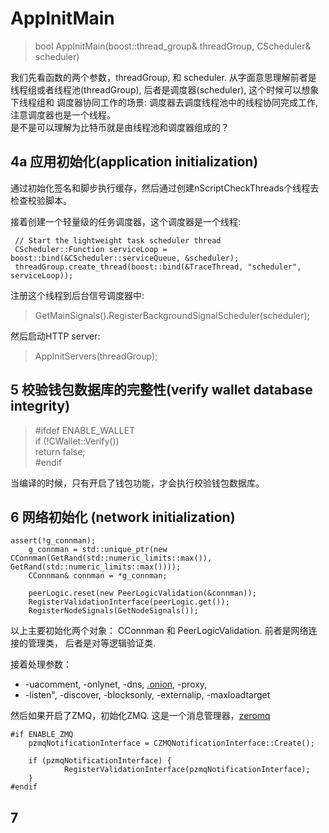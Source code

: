 # AppInitMain

>bool AppInitMain(boost::thread_group& threadGroup, CScheduler& scheduler)

我们先看函数的两个参数，threadGroup, 和 scheduler. 从字面意思理解前者是
线程组或者线程池(threadGroup), 后者是调度器(scheduler), 这个时候可以想象下线程组和
调度器协同工作的场景: 调度器去调度线程池中的线程协同完成工作,注意调度器也是一个线程。     
是不是可以理解为比特币就是由线程池和调度器组成的？

## 4a 应用初始化(application initialization)
通过初始化签名和脚步执行缓存，然后通过创建nScriptCheckThreads个线程去检查校验脚本。

接着创建一个轻量级的任务调度器，这个调度器是一个线程:            
<pre><code> // Start the lightweight task scheduler thread                  
 CScheduler::Function serviceLoop = boost::bind(&CScheduler::serviceQueue, &scheduler);                             
 threadGroup.create_thread(boost::bind(&TraceThread<CScheduler::Function>, "scheduler", serviceLoop));</code></pre>		                         
                   
注册这个线程到后台信号调度器中:                    
> GetMainSignals().RegisterBackgroundSignalScheduler(scheduler);                 
                       
然后启动HTTP server:         
>AppInitServers(threadGroup);            

## 5 校验钱包数据库的完整性(verify wallet database integrity)
> #ifdef ENABLE_WALLET                  
    if (!CWallet::Verify())                  
       return false;                   
  #endif                  
   
当编译的时候，只有开启了钱包功能，才会执行校验钱包数据库。

## 6 网络初始化 (network initialization)
<pre><code>assert(!g_connman);
    g_connman = std::unique_ptr<CConnman>(new CConnman(GetRand(std::numeric_limits<uint64_t>::max()), GetRand(std::numeric_limits<uint64_t>::max())));
    CConnman& connman = *g_connman;

    peerLogic.reset(new PeerLogicValidation(&connman));
    RegisterValidationInterface(peerLogic.get());
    RegisterNodeSignals(GetNodeSignals());</code></pre>
以上主要初始化两个对象： CConnman 和 PeerLogicValidation. 前者是网络连接的管理类， 后者是对等逻辑验证类.                   

接着处理参数：                     
* -uacomment, -onlynet, -dns, [.onion][onion], -proxy,                                
* -listen", -discover, -blocksonly, -externalip, -maxloadtarget                      

然后如果开启了ZMQ，初始化ZMQ. 这是一个消息管理器，[zeromq][zmq]
<pre><code>#if ENABLE_ZMQ 
    pzmqNotificationInterface = CZMQNotificationInterface::Create();

    if (pzmqNotificationInterface) {
            RegisterValidationInterface(pzmqNotificationInterface);
    }
#endif</code></pre>		

## 7






[onion]:https://en.wikipedia.org/wiki/.onion
[zmq]:http://zeromq.org